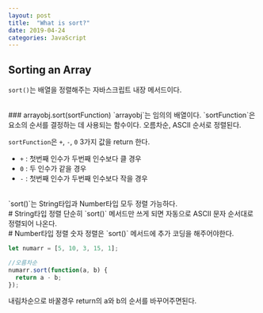```yaml
---
layout: post
title:  "What is sort?"
date: 2019-04-24
categories: JavaScript
---
```


## Sorting an Array

`sort()`는 배열을 정렬해주는 자바스크립트 내장 메서드이다.

<br/>
### arrayobj.sort(sortFunction)
`arrayobj`는 임의의 배열이다.  
`sortFunction`은 요소의 순서를 결정하는 데 사용되는 함수이다.  
오름차순, ASCII 순서로 정렬된다.

`sortFunction`은 `+`, `-`, `0` 3가지 값을 return 한다.  

- `+` : 첫번째 인수가 두번째 인수보다 클 경우
- `0` : 두 인수가 같을 경우
- `-` : 첫번째 인수가 두번째 인수보다 작을 경우

<br/>
`sort()`는 String타입과 Number타입 모두 정렬 가능하다.

<br/>
# String타입 정렬
 단순히 `sort()` 메서드만 쓰게 되면 자동으로 ASCII 문자 순서대로 정렬되어 나온다.  

<br/>
# Number타입 정렬
 숫자 정렬은 `sort()` 메서드에 추가 코딩을 해주어야한다.

```javascript
let numarr = [5, 10, 3, 15, 1];

//오름차순
numarr.sort(function(a, b) {
  return a - b;
});
```

내림차순으로 바꿀경우 return의 a와 b의 순서를 바꾸어주면된다.
